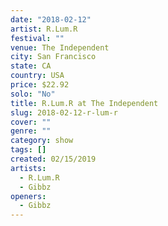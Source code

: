 ```yaml
---
date: "2018-02-12"
artist: R.Lum.R
festival: ""
venue: The Independent
city: San Francisco
state: CA
country: USA
price: $22.92
solo: "No"
title: R.Lum.R at The Independent
slug: 2018-02-12-r-lum-r
cover: ""
genre: ""
category: show
tags: []
created: 02/15/2019
artists:
  - R.Lum.R
  - Gibbz
openers:
  - Gibbz
---
```

